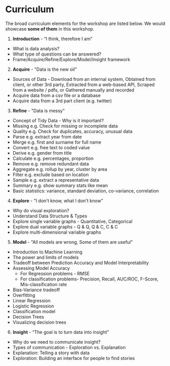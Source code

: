 # Curriculum

The broad curriculum elements for the workshop are listed below. We would showcase **some of them** in this workshop.

1. **Introduction** - “I think, therefore I am”
  - What is data analysis?
  - What type of questions can be answered?
  - Frame/Acquire/Refine/Explore/Model/Insight framework

2. **Acquire** - "Data is the new oil"
  - Sources of Data - Download from an internal system, Obtained from client, or other 3rd party, Extracted from a web-based API, Scraped from a website / pdfs, or Gathered manually and recorded
  - Acquire data from a csv file or a database
  - Acquire data from a 3rd part client (e.g. twitter)

3. **Refine** - "Data is messy"
  - Concept of Tidy Data - Why is it important?
  - Missing e.g. Check for missing or incomplete data
  - Quality e.g. Check for duplicates, accuracy, unusual data
  - Parse e.g. extract year from date
  - Merge e.g. first and surname for full name
  - Convert e.g. free text to coded value
  - Derive e.g. gender from title
  - Calculate e.g. percentages, proportion
  - Remove e.g. remove redundant data
  - Aggregate e.g. rollup by year, cluster by area
  - Filter e.g. exclude based on location
  - Sample e.g. extract a representative data
  - Summary e.g. show summary stats like mean
  - Basic statistics: variance, standard deviation, co-variance, correlation

4. **Explore** - "I don't know, what I don't know"
  - Why do visual exploration?
  - Understand Data Structure & Types
  - Explore single variable graphs - Quantitative, Categorical
  - Explore dual variable graphs - Q & Q, Q & C, C & C
  - Explore multi-dimensional variable graphs

5. **Model** - "All models are wrong, Some of them are useful"
  - Introduction to Machine Learning
  - The power and limits of models
  - Tradeoff between Prediction Accuracy and Model Interpretability
  - Assessing Model Accuracy
    - For Regression problems - RMSE
    - For classification problems- Precision, Recall, AUC/ROC, F-Score, Mis-classification rate
  - Bias-Variance tradeoff
  - Overfitting
  - Linear Regression
  - Logistic Regression
  - Classification model
  - Decision Trees
  - Visualizing decision trees

6. **Insight** - “The goal is to turn data into insight”
  - Why do we need to communicate insight?
  - Types of communication - Exploration vs. Explanation
  - Explanation: Telling a story with data
  - Exploration: Building an interface for people to find stories
